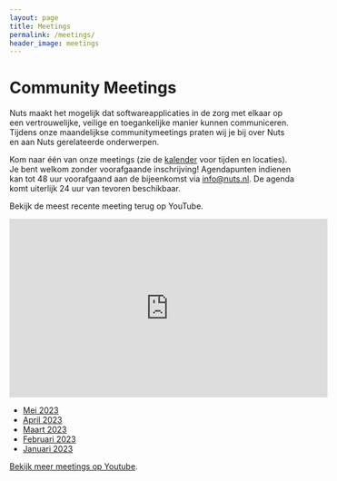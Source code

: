 ```yaml
---
layout: page
title: Meetings
permalink: /meetings/
header_image: meetings
---
```


# Community Meetings
Nuts maakt het mogelijk dat softwareapplicaties in de zorg met elkaar op een vertrouwelijke, veilige en toegankelijke manier kunnen communiceren. Tijdens onze maandelijkse communitymeetings praten wij je bij over Nuts en aan Nuts gerelateerde onderwerpen.   

Kom naar één van onze meetings (zie de [kalender](/kalender) voor tijden en locaties). Je bent welkom zonder voorafgaande inschrijving! 
Agendapunten indienen kan tot 48 uur voorafgaand aan de bijeenkomst via info@nuts.nl. De agenda komt uiterlijk 24 uur van tevoren beschikbaar.

Bekijk de meest recente meeting terug op YouTube.

<iframe width="560" height="315" src="https://www.youtube-nocookie.com/embed/IPGj_tcxG4A" title="YouTube video player" frameborder="0" allow="accelerometer; autoplay; clipboard-write; encrypted-media; gyroscope; picture-in-picture; web-share" allowfullscreen></iframe>

- [Mei 2023](https://youtu.be/28GTy90s4xc)
- [April 2023](https://youtu.be/4OBkA8VOqQs)
- [Maart 2023](https://youtu.be/3H5QddIu5gQ)
- [Februari 2023](https://youtu.be/kFpZwBmZm7Y)
- [Januari 2023](https://youtu.be/wYcFQg80qcM)

[Bekijk meer meetings op Youtube](https://www.youtube.com/playlist?list=PLQSr77NH0YwWhGNZpLLrNATib07dZ9cZl).
